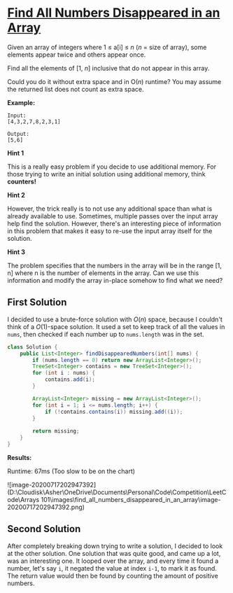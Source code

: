 # [Find All Numbers Disappeared in an Array](https://leetcode.com/explore/learn/card/fun-with-arrays/523/conclusion/3270/)

Given an array of integers where 1 ≤ a[i] ≤ *n* (*n* = size of array), some elements appear twice and others appear once.

Find all the elements of [1, *n*] inclusive that do not appear in this array.

Could you do it without extra space and in O(*n*) runtime? You may assume the returned list does not count as extra space.

**Example:**

```
Input:
[4,3,2,7,8,2,3,1]

Output:
[5,6]
```

**Hint 1**

This is a really easy problem if you decide to use additional memory. For those trying to write an initial solution using additional memory, think **counters!**

**Hint 2**

However, the trick really is to not use any additional space than what is already available to use. Sometimes, multiple passes over the input array help find the solution. However, there's an interesting piece of information in this problem that makes it easy to re-use the input array itself for the solution.

**Hint 3**

The problem specifies that the numbers in the array will be in the range [1, n] where n is the number of elements in the array. Can we use this information and modify the array in-place somehow to find what we need?

## First Solution

I decided to use a brute-force solution with $O(n)$ space, because I couldn't think of a $O(1)$-space solution. It used a set to keep track of all the values in `nums`, then checked if each number up to `nums.length` was in the set.

```java
class Solution {
    public List<Integer> findDisappearedNumbers(int[] nums) {
        if (nums.length == 0) return new ArrayList<Integer>();
        TreeSet<Integer> contains = new TreeSet<Integer>();
        for (int i : nums) {
            contains.add(i);
        }

        ArrayList<Integer> missing = new ArrayList<Integer>();
        for (int i = 1; i <= nums.length; i++) {
            if (!contains.contains(i)) missing.add((i));
        }
        
        return missing;
    }
}
```

**Results:**

Runtime: 67ms (Too slow to be on the chart)

![image-20200717202947392](D:\Cloudisk\Asher\OneDrive\Documents\Personal\Code\Competition\LeetCode\Arrays 101\images\find_all_numbers_disappeared_in_an_array\image-20200717202947392.png)

## Second Solution

After completely breaking down trying to write a solution, I decided to look at the other solution. One solution that was quite good, and came up a lot, was an interesting one. It looped over the array, and every time it found a number, let's say `i`, it negated the value at index `i-1`, to mark it as found. The return value would then be found by counting the amount of positive numbers.

```java

```

